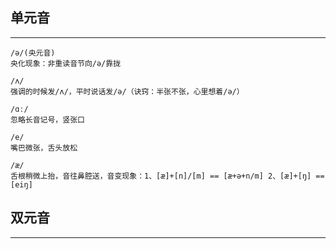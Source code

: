 ## **单元音**
---

```
/ə/(央元音)
央化现象：非重读音节向/ə/靠拢

/ʌ/
强调的时候发/ʌ/，平时说话发/ə/（诀窍：半张不张，心里想着/ə/）

/ɑː/
忽略长音记号，竖张口

/e/
嘴巴微张，舌头放松

/æ/
舌根稍微上抬，音往鼻腔送，音变现象：1、[æ]+[n]/[m] == [æ+ə+n/m] 2、[æ]+[ŋ] == [eiŋ]
```

## **双元音**
---

```
```